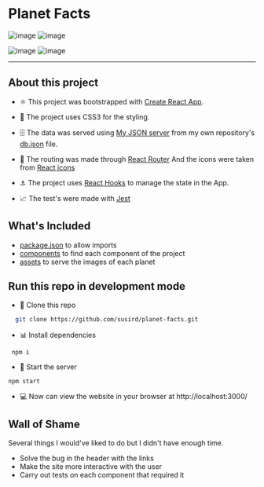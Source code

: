 # Planet Facts

![image](https://user-images.githubusercontent.com/42523734/143938340-94f76d6b-8261-4d18-9fe3-b1751d17f883.png) ![image](https://user-images.githubusercontent.com/42523734/143939106-89d2070a-043c-4a57-80be-9ca7c804ba58.png)

![image](https://user-images.githubusercontent.com/42523734/143938249-48981b2e-bcb1-400a-a0ea-3ac9be8d7078.png)
![image](https://user-images.githubusercontent.com/42523734/143939149-f0797715-2fcf-4cdd-9492-4e4c1fd11d15.png)

---

## About this project

- ⚛️ This project was bootstrapped with
[Create React App](https://github.com/facebook/create-react-app).

- 🎨 The project uses CSS3 for the styling.

- 🗄 The data was served using [My JSON server](https://my-json-server.typicode.com/) from my own repository's [db.json](./db.json) file.

 - 🔗 The routing was made through [React Router](https://reactrouter.com/web/guides/quick-start) And the icons were taken from [React icons](https://react-icons.github.io/react-icons/)

 - ⚓️ The project uses [React Hooks](https://reactjs.org/docs/hooks-intro.html) to manage the state in the App.
 - 📈 The test's were made with [Jest](https://jestjs.io/)



## What's Included

- [package.json](./package.json) to allow imports 
- [components](./src/components) to find each component of the project
- [assets](./public/assets) to serve the images of each planet


## Run this repo in development mode

- 🐑 Clone this repo
```bash
  git clone https://github.com/susird/planet-facts.git
```
- 📊 Install dependencies
```
 npm i
```
- 🏁 Start the server
```
npm start
```
- 💻 Now can view the website in your browser at http://localhost:3000/

## Wall of Shame

Several things I would've liked to do but I didn't have enough time. 

- Solve the bug in the header with the links
- Make the site more interactive with the user
- Carry out tests on each component that required it





